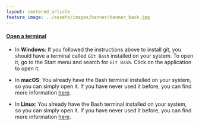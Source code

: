 ```yaml
---
layout: centered_article
feature_image: ../assets/images/banner/banner_back.jpg
---
```


<h4> <a id="open_terminal" href="#open_terminal">Open a terminal</a> </h4>


* In **Windows**: If you followed the instructions above to install git, you should have a terminal called ``Git Bash`` installed on your system. To open it, go to the Start menu and search for ``Git Bash``. Click on the application to open it.

* In **macOS**: You already have the Bash terminal installed on your system, so you can simply open it. If you have never used it before, you can find more information <a href="https://support.apple.com/en-ie/guide/terminal/apd5265185d-f365-44cb-8b09-71a064a42125/mac">here</a>.

* In **Linux**: You already have the Bash terminal installed on your system, so you can simply open it. If you have never used it before, you can find more information <a href="https://www.geeksforgeeks.org/how-to-open-terminal-in-linux/">here</a>.


